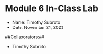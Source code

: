 # Module 6 In-Class Lab

- Name: Timothy Subroto
- Date: November 21, 2023

##Collaborators:##

- Timothy Subroto
